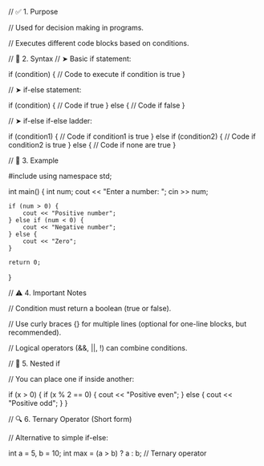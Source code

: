 // ✅ 1. Purpose

// Used for decision making in programs.

// Executes different code blocks based on conditions.

// 🔹 2. Syntax
// ➤ Basic if statement:

if (condition) {
    // Code to execute if condition is true
}

// ➤ if-else statement:

if (condition) {
    // Code if true
} else {
    // Code if false
}

// ➤ if-else if-else ladder:

if (condition1) {
    // Code if condition1 is true
} else if (condition2) {
    // Code if condition2 is true
} else {
    // Code if none are true
}

// 🧠 3. Example

#include <iostream>
using namespace std;

int main() {
    int num;
    cout << "Enter a number: ";
    cin >> num;

    if (num > 0) {
        cout << "Positive number";
    } else if (num < 0) {
        cout << "Negative number";
    } else {
        cout << "Zero";
    }

    return 0;
}

// ⚠️ 4. Important Notes

// Condition must return a boolean (true or false).

// Use curly braces {} for multiple lines (optional for one-line blocks, but recommended).

// Logical operators (&&, ||, !) can combine conditions.

// 🔄 5. Nested if

// You can place one if inside another:

if (x > 0) {
    if (x % 2 == 0) {
        cout << "Positive even";
    } else {
        cout << "Positive odd";
    }
}

// 🔍 6. Ternary Operator (Short form)

// Alternative to simple if-else:

int a = 5, b = 10;
int max = (a > b) ? a : b;  // Ternary operator